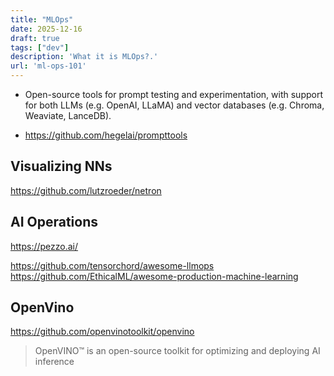 ```yaml
---
title: "MLOps"
date: 2025-12-16
draft: true
tags: ["dev"]
description: 'What it is MLOps?.'
url: 'ml-ops-101'
---
```


* Open-source tools for prompt testing and experimentation, with support for both LLMs (e.g. OpenAI, LLaMA) and vector databases (e.g. Chroma, Weaviate, LanceDB).

* https://github.com/hegelai/prompttools

## Visualizing NNs

https://github.com/lutzroeder/netron

## AI Operations

https://pezzo.ai/


https://github.com/tensorchord/awesome-llmops
https://github.com/EthicalML/awesome-production-machine-learning

## OpenVino

https://github.com/openvinotoolkit/openvino

> OpenVINO™ is an open-source toolkit for optimizing and deploying AI inference

